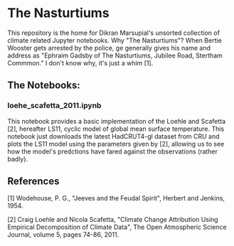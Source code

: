 # The Nasturtiums 

This repository is the home for Dikran Marsupial's unsorted collection of climate related Jupyter notebooks.  Why "The Nasturtiums"?  When Bertie Wooster gets arrested by the police, ge generally gives his name and address as "Ephraim Gadsby of The Nasturtiums, Jubilee Road, Stertham Commmon."  I don't know why, it's just a whim [1].

## The Notebooks:

### loehe_scafetta_2011.ipynb 

This notebook provides a basic implementation of the Loehle and Scafetta [2], hereafter LS11, cyclic model of global mean surface temperature.  This notebook just downloads the latest HadCRUT4-gl dataset from CRU and plots the LS11 model using the parameters given by [2], allowing us to see how the model's predctions have fared against the observations (rather badly).
                            
## References

[1] Wodehouse, P. G., "Jeeves and the Feudal Spirit", Herbert and Jenkins, 1954.

[2] Craig Loehle and Nicola Scafetta, "Climate Change Attribution Using Empirical Decomposition of Climate Data", The Open Atmospheric Science Journal, volume 5, pages 74-86, 2011.
